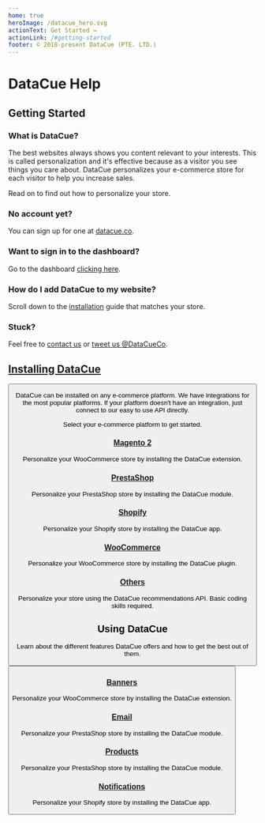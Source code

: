 ```yaml
---
home: true
heroImage: /datacue_hero.svg
actionText: Get Started →
actionLink: /#getting-started
footer: © 2018-present DataCue (PTE. LTD.)
---
```


# DataCue Help

## Getting Started

### What is DataCue?

The best websites always shows you content relevant to your interests. This is called personalization and it's effective because as a visitor you see things you care about. DataCue personalizes your e-commerce store for each visitor to help you increase sales.

Read on to find out how to personalize your store.

### No account yet?

You can sign up for one at [datacue.co](https://app.datacue.co/en/sign-up).

### Want to sign in to the dashboard?

Go to the dashboard [clicking here](https://app.datacue.co/).

### How do I add DataCue to my website?

Scroll down to the [installation](#installing-datacue) guide that matches your store.

### Stuck?

Feel free to [contact us](https://datacue.co/contact) or [tweet us @DataCueCo](https://twitter.com/datacueco).

## [Installing DataCue](/install)

<Button text="Installation Guide" link="/install" />

DataCue can be installed on any e-commerce platform. We have integrations for the most popular platforms. If your platform doesn't have an integration, just connect to our easy to use API directly.

Select your e-commerce platform to get started.

### [Magento 2](/install/magento)

Personalize your WooCommerce store by installing the DataCue extension.

### [PrestaShop](/install/prestashop/)

Personalize your PrestaShop store by installing the DataCue module.

### [Shopify](/install/shopify/)

Personalize your Shopify store by installing the DataCue app.

### [WooCommerce](/install/woocommerce/)

Personalize your WooCommerce store by installing the DataCue plugin.

### [Others](/custom/)

Personalize your store using the DataCue recommendations API. Basic coding skills required.


## Using DataCue

Learn about the different features DataCue offers and how to get the best out of them.

<Button text="User Guide" link="/guide" />

### [Banners](/banners)

Personalize your WooCommerce store by installing the DataCue extension.

### [Email](/email)

Personalize your PrestaShop store by installing the DataCue module.

### [Products](/products)

Personalize your PrestaShop store by installing the DataCue module.

### [Notifications](/notifications/)

Personalize your Shopify store by installing the DataCue app.